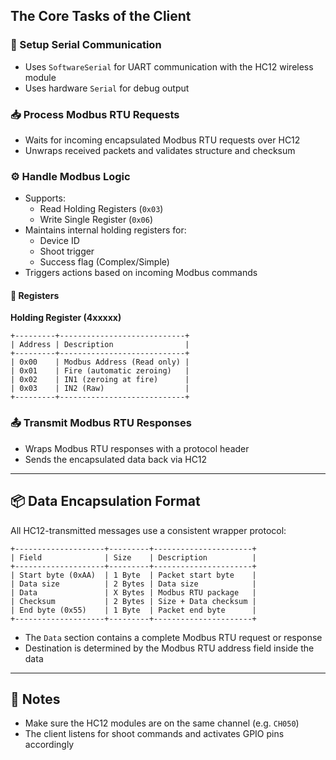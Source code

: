 ## The Core Tasks of the Client

### 📡 Setup Serial Communication

- Uses `SoftwareSerial` for UART communication with the HC12 wireless module  
- Uses hardware `Serial` for debug output

### 📥 Process Modbus RTU Requests

- Waits for incoming encapsulated Modbus RTU requests over HC12  
- Unwraps received packets and validates structure and checksum

### ⚙️ Handle Modbus Logic

- Supports:
  - Read Holding Registers (`0x03`)
  - Write Single Register (`0x06`)
- Maintains internal holding registers for:
  - Device ID
  - Shoot trigger
  - Success flag (Complex/Simple)
- Triggers actions based on incoming Modbus commands

#### 🧮 Registers

**Holding Register (4xxxxx)**
```
+---------+----------------------------+
| Address | Description                |
+---------+----------------------------+
| 0x00    | Modbus Address (Read only) |
| 0x01    | Fire (automatic zeroing)   |
| 0x02    | IN1 (zeroing at fire)      |
| 0x03    | IN2 (Raw)                  |
+---------+----------------------------+
```

### 📤 Transmit Modbus RTU Responses

- Wraps Modbus RTU responses with a protocol header  
- Sends the encapsulated data back via HC12

---

## 📦 Data Encapsulation Format

All HC12-transmitted messages use a consistent wrapper protocol:

```
+--------------------+---------+----------------------+
| Field              | Size    | Description          |
+--------------------+---------+----------------------+
| Start byte (0xAA)  | 1 Byte  | Packet start byte    |
| Data size          | 2 Bytes | Data size            |
| Data               | X Bytes | Modbus RTU package   |
| Checksum           | 2 Bytes | Size + Data checksum |
| End byte (0x55)    | 1 Byte  | Packet end byte      |
+--------------------+---------+----------------------+
```

- The `Data` section contains a complete Modbus RTU request or response
- Destination is determined by the Modbus RTU address field inside the data

---

## 🔧 Notes

- Make sure the HC12 modules are on the same channel (e.g. `CH050`)  
- The client listens for shoot commands and activates GPIO pins accordingly
